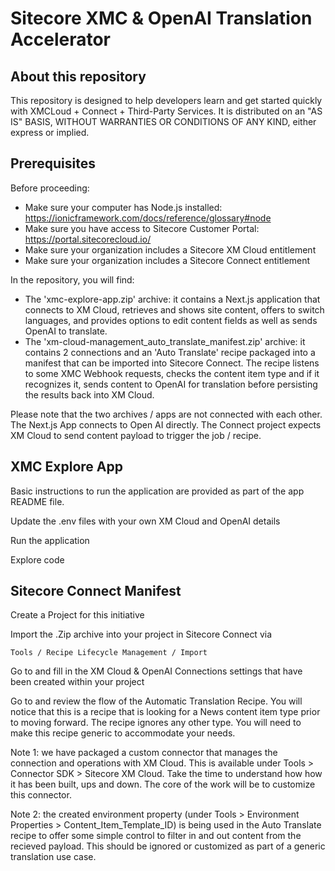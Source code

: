 # Sitecore XMC & OpenAI Translation Accelerator

## About this repository

This repository is designed to help developers learn and get started quickly with XMCLoud + Connect + Third-Party Services. It is distributed on an "AS IS" BASIS, WITHOUT WARRANTIES OR CONDITIONS OF ANY KIND, either express or implied.

## Prerequisites

Before proceeding:
- Make sure your computer has Node.js installed: https://ionicframework.com/docs/reference/glossary#node
- Make sure you have access to Sitecore Customer Portal: https://portal.sitecorecloud.io/
- Make sure your organization includes a Sitecore XM Cloud entitlement
- Make sure your organization includes a Sitecore Connect entitlement

In the repository, you will find:
- The 'xmc-explore-app.zip' archive: it contains a Next.js application that connects to XM Cloud, retrieves and shows site content, offers to switch languages, and provides options to edit content fields as well as sends OpenAI to translate.
- The 'xm-cloud-management_auto_translate_manifest.zip' archive: it contains 2 connections and an 'Auto Translate' recipe packaged into a manifest that can be imported into Sitecore Connect. The recipe listens to some XMC Webhook requests, checks the content item type and if it recognizes it, sends content to OpenAI for translation before persisting the results back into XM Cloud.

Please note that the two archives / apps are not connected with each other. The Next.js App connects to Open AI directly. The Connect project expects XM Cloud to send content payload to trigger the job / recipe. 

## XMC Explore App

Basic instructions to run the application are provided as part of the app README file.

Update the .env files with your own XM Cloud and OpenAI details

Run the application

Explore code

## Sitecore Connect Manifest

Create a Project for this initiative

Import the .Zip archive into your project in Sitecore Connect via
```
Tools / Recipe Lifecycle Management / Import
```

Go to and fill in the XM Cloud & OpenAI Connections settings that have been created within your project

Go to and review the flow of the Automatic Translation Recipe. You will notice that this is a recipe that is looking for a News content item type prior to moving forward. The recipe ignores any other type. You will need to make this recipe generic to accommodate your needs.

Note 1: we have packaged a custom connector that manages the connection and operations with XM Cloud. This is available under Tools > Connector SDK > Sitecore XM Cloud. Take the time to understand how how it has been built, ups and down. The core of the work will be to customize this connector.

Note 2: the created environment property (under Tools > Environment Properties > Content_Item_Template_ID) is being used in the Auto Translate recipe to offer some simple control to filter in and out content from the recieved payload. This should be ignored or customized as part of a generic translation use case.